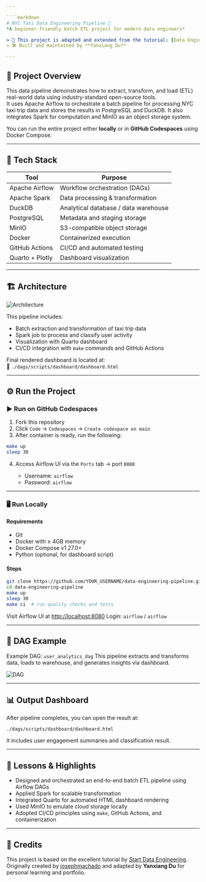 ```yaml
---

````markdown
# NYC Taxi Data Engineering Pipeline 🚖  
*A beginner-friendly batch ETL project for modern data engineers*

> 📍 This project is adapted and extended from the tutorial: [Data Engineering Project for Beginners – Batch Edition](https://www.startdataengineering.com/post/data-engineering-project-for-beginners-batch-edition/)  
> 🛠️ Built and maintained by **Yanxiang Du**

---
```


## 🚀 Project Overview

This data pipeline demonstrates how to extract, transform, and load (ETL) real-world data using industry-standard open-source tools.  
It uses Apache Airflow to orchestrate a batch pipeline for processing NYC taxi trip data and stores the results in PostgreSQL and DuckDB. It also integrates Spark for computation and MinIO as an object storage system.

You can run the entire project either **locally** or in **GitHub Codespaces** using Docker Compose.

---

## 🧰 Tech Stack

| Tool            | Purpose                              |
|-----------------|---------------------------------------|
| Apache Airflow  | Workflow orchestration (DAGs)         |
| Apache Spark    | Data processing & transformation      |
| DuckDB          | Analytical database / data warehouse  |
| PostgreSQL      | Metadata and staging storage          |
| MinIO           | S3-compatible object storage          |
| Docker          | Containerized execution               |
| GitHub Actions  | CI/CD and automated testing           |
| Quarto + Plotly | Dashboard visualization               |

---

## 🏗️ Architecture

![Architecture](assets/images/arch.png)

This pipeline includes:

- Batch extraction and transformation of taxi trip data
- Spark job to process and classify user activity
- Visualization with Quarto dashboard
- CI/CD integration with `make` commands and GitHub Actions

Final rendered dashboard is located at:  
📄 `./dags/scripts/dashboard/dashboard.html`

---

## ⚙️ Run the Project

### ▶️ Run on GitHub Codespaces

1. Fork this repository  
2. Click `Code` → `Codespaces` → `Create codespace on main`  
3. After container is ready, run the following:

```bash
make up
sleep 30
````

4. Access Airflow UI via the `Ports` tab → port `8080`

   * Username: `airflow`
   * Password: `airflow`

---

### 🖥️ Run Locally

#### Requirements

* Git
* Docker with ≥ 4GB memory
* Docker Compose v1.27.0+
* Python (optional, for dashboard script)

#### Steps

```bash
git clone https://github.com/YOUR_USERNAME/data-engineering-pipeline.git
cd data-engineering-pipeline
make up
sleep 30
make ci  # run quality checks and tests
```

Visit Airflow UI at [http://localhost:8080](http://localhost:8080)
Login: `airflow` / `airflow`

---

## 📝 DAG Example

Example DAG: `user_analytics_dag`
This pipeline extracts and transforms data, loads to warehouse, and generates insights via dashboard.

![DAG](assets/images/dag.png)

---

## 📊 Output Dashboard

After pipeline completes, you can open the result at:

```
./dags/scripts/dashboard/dashboard.html
```

It includes user engagement summaries and classification result.

---

## 🧠 Lessons & Highlights

* Designed and orchestrated an end-to-end batch ETL pipeline using Airflow DAGs
* Applied Spark for scalable transformation
* Integrated Quarto for automated HTML dashboard rendering
* Used MinIO to emulate cloud storage locally
* Adopted CI/CD principles using `make`, GitHub Actions, and containerization

---

## 📌 Credits

This project is based on the excellent tutorial by [Start Data Engineering](https://www.startdataengineering.com/).
Originally created by [josephmachado](https://github.com/josephmachado/beginner_de_project) and adapted by **Yanxiang Du** for personal learning and portfolio.

```



